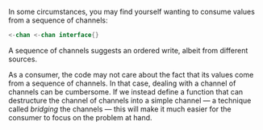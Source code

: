In some circumstances, you may find yourself wanting to consume values from a sequence of channels:
```go
<-chan <-chan interface{}
```

A sequence of channels suggests an ordered write, albeit from different sources.

As a consumer, the code may not care about the fact that its values come from a sequence of channels. In that case, 
dealing with a channel of channels can be cumbersome. If we instead define a function that can destructure the channel 
of channels into a simple channel — a technique called *bridging* the channels — this will make it much easier for the 
consumer to focus on the problem at hand.